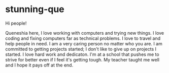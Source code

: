 # stunning-que

 Hi people!
 
 Queneshia here, I love working with computers and trying new things. I love coding and fixing computers far as technical problems.
 I love to travel and help people in need. I am a very caring person no matter who you are.
 I am committed to getting projects started; I don't like to give up on projects I started.
 I love hard work and dedicaton. I'm at a school that pushes me to strive for better even if I feel it's getting tough.
 My teacher taught me well and I hope it pays off at the end.
